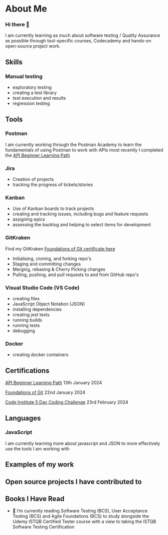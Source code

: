 # About Me
### Hi there 👋

I am currently learning as much about software testing / Quality Assurance as possible through tool-specific courses, Codecademy and hands-on open-source project work.

## Skills

### Manual testing
- exploratory testing
- creating a test library
- test execution and results
- regression testing

## Tools

### Postman
I am currently working through the Postman Academy to learn the fundamentals of using Postman to work with APIs
most recently I completed the [API Beginner Learning Path](http://verify.skilljar.com/c/6vc488txhsqg) 

### Jira
- Creation of projects
- tracking the progress of tickets/stories

### Kanban
- Use of Kanban boards to track projects
- creating and tracking issues, including bugs and feature requests
- assigning epics
- assessing the backlog and helping to select items for development

### GitKraken
Find my GitKraken [Foundations of Git certificate here](https://learn.gitkraken.com/certificates/rqtjzxwrpp)
- Initialising, cloning, and forking repo's
- Staging and committing changes
- Merging, rebasing & Cherry Picking changes
- Pulling, pushing, and pull requests to and from GitHub repo's

### Visual Studio Code (VS Code)
- creating files
- JavaScript Object Notation (JSON)
- installing dependencies
- creating jest tests
- running builds
- running tests
- debugging

### Docker
- creating docker containers

## Certifications
[API Beginner Learning Path](http://verify.skilljar.com/c/6vc488txhsqg) 13th January 2024

[Foundations of Git](https://learn.gitkraken.com/certificates/rqtjzxwrpp) 22nd January 2024

[Code Institute 5 Day Coding Challenge](https://learn.codeinstitute.net/certificates/50846914dc604f1cacc7f83656f15a56) 23rd February 2024

## Languages

### JavaScript
I am currently learning more about javascript and JSON to more effectively use the tools I am working with

## Examples of my work

## Open source projects I have contributed to

## Books I Have Read
- 🌱 I’m currently reading Software Testing (BCS), User Acceptance Testing (BCS) and Agile Foundations (BCS) to study alongside the Udemy ISTQB Certified Tester course with a view to taking the ISTQB Software Testing Certification

<!--
**clairemariec/clairemariec** is a ✨ _special_ ✨ repository because its `README.md` (this file) appears on your GitHub profile.

Here are some ideas to get you started:

- 🔭 I’m currently working on ...
- 🌱 I’m currently learning ...
- 👯 I’m looking to collaborate on ...
- 🤔 I’m looking for help with ...
- 💬 Ask me about ...
- 📫 How to reach me: ...
- 😄 Pronouns: ...
- ⚡ Fun fact: ...
-->
